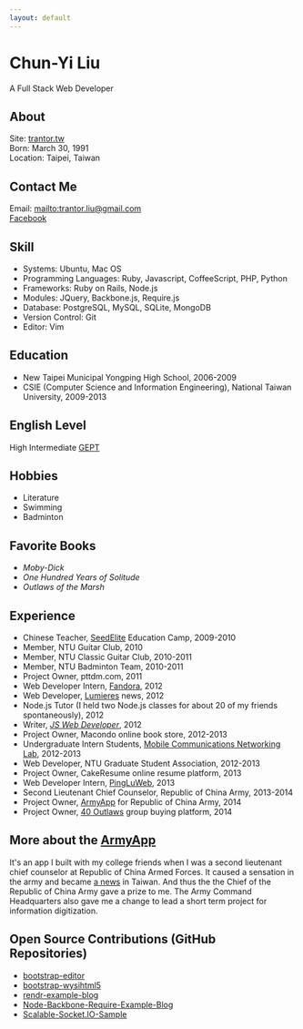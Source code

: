 ```yaml
---
layout: default
---
```


# Chun-Yi Liu
A Full Stack Web Developer

## About
Site: [trantor.tw](http://trantor.tw)  
Born: March 30, 1991  
Location: Taipei, Taiwan

## Contact Me
Email: <mailto:trantor.liu@gmail.com>  
[Facebook](https://www.facebook.com/trantor.liu)


## Skill

- Systems: Ubuntu, Mac OS
- Programming Languages: Ruby, Javascript, CoffeeScript, PHP, Python
- Frameworks: Ruby on Rails, Node.js
- Modules: JQuery, Backbone.js, Require.js
- Database: PostgreSQL, MySQL, SQLite, MongoDB
- Version Control: Git
- Editor: Vim

## Education
- New Taipei Municipal Yongping High School, 2006-2009  
- CSIE (Computer Science and Information Engineering), National Taiwan University, 2009-2013

## English Level
High Intermediate [GEPT](https://www.lttc.ntu.edu.tw/E_LTTC/E_GEPT.htm)

## Hobbies
- Literature
- Swimming
- Badminton

## Favorite Books
- _Moby-Dick_
- _One Hundred Years of Solitude_
- _Outlaws of the Marsh_

## Experience
- Chinese Teacher, [SeedElite](https://www.facebook.com/SeedElite) Education Camp, 2009-2010
- Member, NTU Guitar Club, 2010
- Member, NTU Classic Guitar Club, 2010-2011
- Member, NTU Badminton Team, 2010-2011
- Project Owner, pttdm.com, 2011
- Web Developer Intern, [Fandora](http://fandora.tw/), 2012
- Web Developer, [Lumieres](http://trantor.tw/%E6%8F%AD%E5%A0%B1.pdf) news, 2012
- Node.js Tutor (I held two Node.js classes for about 20 of my friends spontaneously), 2012
- Writer, [_JS Web Developer_](http://trantor.tw/JS%E7%B6%B2%E9%A0%81%E9%96%8B%E7%99%BC%E8%80%85%EF%BC%88%E8%A9%A6%E8%AE%80%E7%89%88%EF%BC%89.pdf), 2012
- Project Owner, Macondo online book store, 2012-2013
- Undergraduate Intern Students, [Mobile Communications Networking Lab](http://www.pcs.csie.ntu.edu.tw/labinfo_page), 2012-2013
- Web Developer, NTU Graduate Student Association, 2012-2013
- Project Owner, CakeResume online resume platform, 2013
- Web Developer Intern, [PingLuWeb](http://pingluweb.com/), 2013
- Second Lieutenant Chief Counselor, Republic of China Army, 2013-2014
- Project Owner, [ArmyApp](http://armyapp.tw) for Republic of China Army, 2014
- Project Owner, [40 Outlaws](http://www.40outlaws.com/) group buying platform, 2014

## More about the [ArmyApp](http://armyapp.tw)
It's an app I built with my college friends when I was a second lieutenant chief counselor at Republic of China Armed Forces. It caused a sensation in the army and became [a news](http://armyapp.tw/#video) in Taiwan. And thus the the Chief of the Republic of China Army gave a prize to me. The Army Command Headquarters also gave me a change to lead a short term project for information digitization.

## Open Source Contributions (GitHub Repositories)
- [bootstrap-editor](https://github.com/trantorLiu/bootstrap-editor)
- [bootstrap-wysihtml5](https://github.com/trantorLiu/bootstrap-wysihtml5)
- [rendr-example-blog](https://github.com/trantorLiu/rendr-example-blog)
- [Node-Backbone-Require-Example-Blog](https://github.com/trantorLiu/Node-Backbone-Require-Example-Blog)
- [Scalable-Socket.IO-Sample](https://github.com/trantorLiu/Scalable-Socket.IO-Sample)

